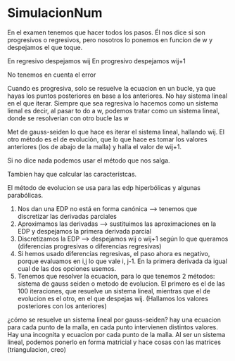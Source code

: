 # SimulacionNum

En el examen tenemos que hacer todos los pasos. Él nos dice si son progresivos o regresivos, pero nosotros lo ponemos en funcion de w y despejamos el que toque.

En regresivo despejamos wij
En progresivo despejamos wij+1

No tenemos en cuenta el error

Cuando es progresiva, solo se resuelve la ecuacion en un bucle, ya que hayas los puntos posteriores en base a los anteriores. No hay sistema lineal en el que iterar.
Siempre que sea regresiva lo hacemos como un sistema lienal es decir, al pasar to do a w, podemos tratar como un sistema lineal, donde se resolverian con otro bucle las w

Met de gauss-seiden lo que hace es iterar el sistema lineal, hallando wij. 
El otro método es el de evolución, que lo que hace es tomar los valores anteriores (los de abajo de la malla) y halla el valor de wij+1. 

Si no dice nada podemos usar el método que nos salga. 

Tambien hay que calcular las característcas.

El método de evolucion se usa para las edp hiperbólicas y algunas parabólicas.


1) Nos dan una EDP no está en forma canónica --> tenemos que discretizar las derivadas parciales
2) Aproximamos las derivadas --> sustituimos las aproximaciones en la EDP y despejamos la primera derivada parcial
3) Discretizamos la EDP --> despejamos wij o wij+1 según lo que queramos (diferencias progresivas o diferencias regresivas)
4) Si hemos usado diferencias regresivas, el paso ahora es negativo, porque evaluamos en i,j lo que vale i, j-1. En la primera derivada da igual cual de las dos opciones usemos.
5) Tenemos que resolver la ecuacion, para lo que tenemos 2 métodos: sistema de gauss seiden o metodo de evolucion. El primero es el de las 100 iteraciones, que resuelve un sistema lineal, mientras que el de evolucion es el otro, en el que despejas wij. (Hallamos los valores posteriores con los anteriores)

¿cómo se resuelve un sistema lineal por gauss-seiden?
hay una ecuacion para cada punto de la malla, en cada punto intervienen distintos valores. Hay una incognita y ecuacion por cada punto de la malla. Al ser un sistema lineal, podemos ponerlo en forma matricial y hace cosas con las matrices (triangulacion, creo)